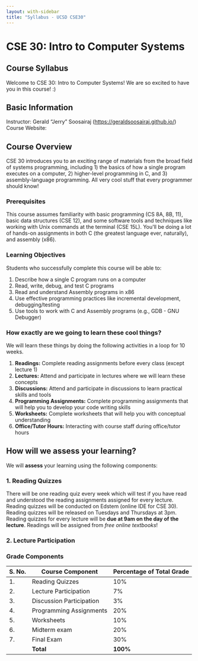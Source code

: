 ```yaml
---
layout: with-sidebar
title: "Syllabus - UCSD CSE30"
---
```


# CSE 30: Intro to Computer Systems
## Course Syllabus
Welcome to CSE 30: Intro to Computer Systems! We are so excited to have you in this course! :)


## Basic Information
Instructor: Gerald “Jerry” Soosairaj (https://geraldsoosairaj.github.io/)
Course Website:


## Course Overview
CSE 30 introduces you to an exciting range of materials from the broad field of systems programming, including 1) the basics of how a single program executes on a computer, 2) higher-level programming in C, and 3) assembly-language programming. All very cool stuff that every programmer should know!

### Prerequisites
This course assumes familiarity with basic programming (CS 8A, 8B, 11), basic data structures (CSE 12), and some software tools and techniques like working with Unix commands at the terminal (CSE 15L). You'll be doing a lot of hands-on assignments in both C (the greatest language ever, naturally), and assembly (x86).

### Learning Objectives
Students who successfully complete this course will be able to:
1. Describe how a single C program runs on a computer
2. Read, write, debug, and test C programs
3. Read and understand Assembly programs in x86
4. Use effective programming practices like incremental development, debugging/testing
5. Use tools to work with C and Assembly programs (e.g., GDB - GNU Debugger)

### How exactly are we going to learn these cool things?
We will learn these things by doing the following activities in a loop for 10 weeks.
1. **Readings:** Complete reading assignments before every class (except lecture 1)
2. **Lectures:** Attend and participate in lectures where we will learn these concepts
3. **Discussions:** Attend and participate in discussions to learn practical skills and tools
4. **Programming Assignments:** Complete programming assignments that will help you to develop your code writing skills
5. **Worksheets:** Complete worksheets that will help you with conceptual understanding
6. **Office/Tutor Hours:** Interacting with course staff during office/tutor hours


## How will we assess your learning?
We will **assess** your learning using the following components:
### 1. Reading Quizzes
There will be one reading quiz every week which will test if you have read and understood the reading assignments assigned for every lecture. Reading quizzes will be conducted on Edstem (online IDE for CSE 30). Reading quizzes will be released on Tuesdays and Thursdays at 3pm. Reading quizzes for every lecture will be **due at 9am on the day of the lecture**. Readings will be assigned from *free online textbooks*!

### 2. Lecture Participation


### Grade Components
| S. No.| Course Component         | Percentage of Total Grade |
| ------| ------------------------ | --------------------------|
| 1.    |   Reading Quizzes        | 10%                       |
| 2.    | Lecture Participation    | 7%                        |
| 3.    | Discussion Participation | 3%                        |
| 4.    | Programming Assignments  | 20%                       |
| 5.    | Worksheets               | 10%                       |
| 6.    | Midterm exam             | 20%                       |
| 7.    | Final Exam               | 30%                       |
|       | **Total**                | **100%**                  |






